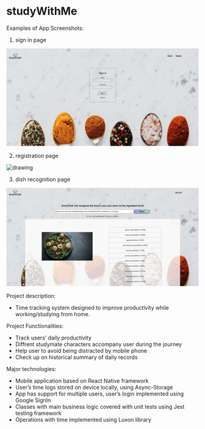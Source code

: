 # studyWithMe

Examples of App Screenshots:
1. sign in page
<img src="/images/sign-in.png" alt="drawing" width="900"/>

2. registration page
<img src="/images/registration.png" alt="drawing" width="900"/>

3. dish recognition page
<img src="/images/recognition.png" alt="drawing" width="900"/>


Project description: 
* Time tracking system designed to improve productivity while working/studying from home. 

Project Functionalities: 
* Track users’ daily productivity 
* Diffrent studymate characters accompany user during the journey
* Help user to avoid being distracted by mobile phone
* Check up on historical summary of daily records

Major technologies: 
* Mobile application based on React Native framework
* User’s time logs stored on device locally, using Async-Storage 
* App has support for multiple users, user’s login implemented using Google SignIn 
* Classes with main business logic covered with unit tests using Jest testing framework 
* Operations with time implemented using Luxon library


